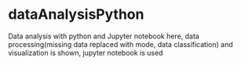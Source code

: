 # dataAnalysisPython
Data analysis with python and Jupyter notebook
here, data processing(missing data replaced with mode, data classification) and visualization is shown, 
jupyter notebook is used
